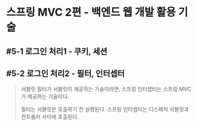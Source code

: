 # 스프링 MVC 2편 - 백엔드 웹 개발 활용 기술
## #5-1 로그인 처리1 - 쿠키, 세션
## #5-2 로그인 처리2 - 필터, 인터셉터
> 서블릿 필터가 서블릿이 제공하는 기술이라면, 스프링 인터셉터는 스프링 MVC가 제공하는 기술이다.
>
> 필터는 서블릿은 호출하기 전 실행된다. 
> 스프링 인터셉터는 디스패처 서블릿과 컨트롤러 사이에 호출된다.
